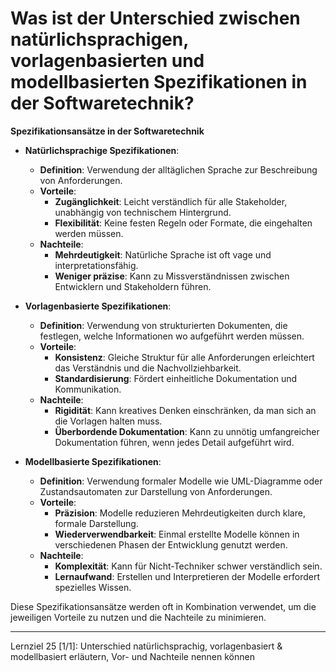 # Was ist der Unterschied zwischen natürlichsprachigen, vorlagenbasierten und modellbasierten Spezifikationen in der Softwaretechnik?

**Spezifikationsansätze in der Softwaretechnik**

- **Natürlichsprachige Spezifikationen**:
  - **Definition**: Verwendung der alltäglichen Sprache zur Beschreibung von Anforderungen.
  - **Vorteile**:
    - **Zugänglichkeit**: Leicht verständlich für alle Stakeholder, unabhängig von technischem Hintergrund.
    - **Flexibilität**: Keine festen Regeln oder Formate, die eingehalten werden müssen.
  - **Nachteile**:
    - **Mehrdeutigkeit**: Natürliche Sprache ist oft vage und interpretationsfähig.
    - **Weniger präzise**: Kann zu Missverständnissen zwischen Entwicklern und Stakeholdern führen.

- **Vorlagenbasierte Spezifikationen**:
  - **Definition**: Verwendung von strukturierten Dokumenten, die festlegen, welche Informationen wo aufgeführt werden müssen.
  - **Vorteile**:
    - **Konsistenz**: Gleiche Struktur für alle Anforderungen erleichtert das Verständnis und die Nachvollziehbarkeit.
    - **Standardisierung**: Fördert einheitliche Dokumentation und Kommunikation.
  - **Nachteile**:
    - **Rigidität**: Kann kreatives Denken einschränken, da man sich an die Vorlagen halten muss.
    - **Überbordende Dokumentation**: Kann zu unnötig umfangreicher Dokumentation führen, wenn jedes Detail aufgeführt wird.

- **Modellbasierte Spezifikationen**:
  - **Definition**: Verwendung formaler Modelle wie UML-Diagramme oder Zustandsautomaten zur Darstellung von Anforderungen.
  - **Vorteile**:
    - **Präzision**: Modelle reduzieren Mehrdeutigkeiten durch klare, formale Darstellung.
    - **Wiederverwendbarkeit**: Einmal erstellte Modelle können in verschiedenen Phasen der Entwicklung genutzt werden.
  - **Nachteile**:
    - **Komplexität**: Kann für Nicht-Techniker schwer verständlich sein.
    - **Lernaufwand**: Erstellen und Interpretieren der Modelle erfordert spezielles Wissen.

Diese Spezifikationsansätze werden oft in Kombination verwendet, um die jeweiligen Vorteile zu nutzen und die Nachteile zu minimieren.

---

Lernziel 25 \[1/1\]: Unterschied natürlichsprachig, vorlagenbasiert & modellbasiert erläutern, Vor- und Nachteile nennen können
